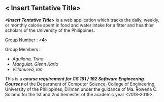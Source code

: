 ## &lt; Insert Tentative Title> 

**_&lt;Insert Tentative Title>_** is a web application which tracks the daily, weekly, or monthly calorie spent in food and water intake for a fitter and healthier scholars of the University of the Philippines.

Group Number : &lt;**4**> 

Group Members : 
- *Aguilana, Trina*
- *Manguiat, Glenn Karlo*
- *Villanueva, Ian*

This is a **_course requirement for CS 191 / 192 Software Engineering Courses_** of the Department of Computer Science, College of Engineering, University of the Philippines, Diliman under the guidance of Ma. Rowena C. Solamo for the 1st and 2nd Semester of the academic year &lt;2018-2019>.
